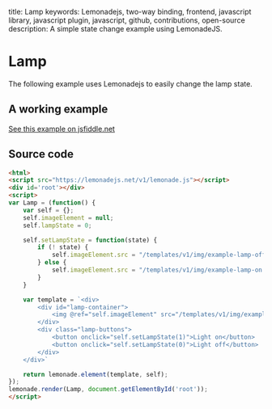 title: Lamp
keywords: Lemonadejs, two-way binding, frontend, javascript library, javascript plugin, javascript, github, contributions, open-source
description: A simple state change example using LemonadeJS.

Lamp
====

The following example uses Lemonadejs to easily change the lamp state.  
  

A working example
-----------------

[See this example on jsfiddle.net](https://jsfiddle.net/spreadsheet/btr1Lg6h/)

  

Source code
-----------

```html
<html>
<script src="https://lemonadejs.net/v1/lemonade.js"></script>
<div id='root'></div>
<script>
var Lamp = (function() {
    var self = {};
    self.imageElement = null;
    self.lampState = 0;

    self.setLampState = function(state) {
        if (! state) {
            self.imageElement.src = "/templates/v1/img/example-lamp-off.jpg";
        } else {
            self.imageElement.src = "/templates/v1/img/example-lamp-on.jpg";
        }
    }

    var template = `<div>
        <div id="lamp-container">
            <img @ref="self.imageElement" src="/templates/v1/img/example-lamp-off.jpg" alt="lamp">
        </div>
        <div class="lamp-buttons">
            <button onclick="self.setLampState(1)">Light on</button>
            <button onclick="self.setLampState(0)">Light off</button>
        </div>
    </div>`

    return lemonade.element(template, self);
});
lemonade.render(Lamp, document.getElementById('root'));
</script>
```